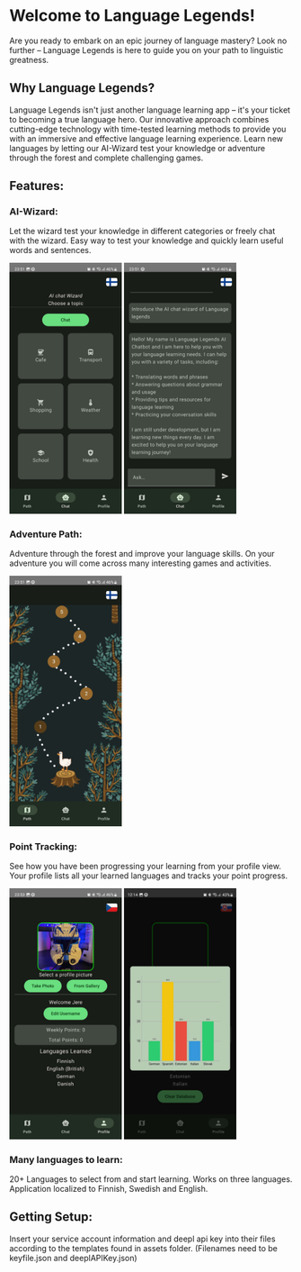 # Welcome to Language Legends!

Are you ready to embark on an epic journey of language mastery? Look no further – Language Legends is here to guide you on your path to linguistic greatness.

## Why Language Legends?

Language Legends isn't just another language learning app – it's your ticket to becoming a true language hero. Our innovative approach combines cutting-edge technology with time-tested learning methods to provide you with an immersive and effective language learning experience. Learn new languages by letting our AI-Wizard test your knowledge or adventure through the forest and complete challenging games.

## Features:

### AI-Wizard: 
Let the wizard test your knowledge in different categories or freely chat with the wizard. Easy way to test your knowledge and quickly learn useful words and sentences.
<p>
  <img src="./readme-images/AiMenu.jpg" title="AI Menu" width="200">  <img src="./readme-images/AiWizard.jpg" title="AI Wizard" width="200">
</p>

### Adventure Path: 
Adventure through the forest and improve your language skills. On your adventure you will come across many interesting games and activities.
<p>
  <img src="./readme-images/path.jpg" title="Path screen" width="200">
</p>

### Point Tracking: 
See how you have been progressing your learning from your profile view. Your profile lists all your learned languages and tracks your point progress.
<p>
  <img src="./readme-images/profile.jpg" title="Profile screen" width="200"> <img src="./readme-images/bargraph.jpg" title="Bar Graph" width="200">
</p>

### Many languages to learn: 
20+ Languages to select from and start learning. Works on three languages. Application localized to Finnish, Swedish and English.

## Getting Setup:
Insert your service account information and deepl api key into their files according to the templates found in assets folder. (Filenames need to be keyfile.json and deeplAPIKey.json)
